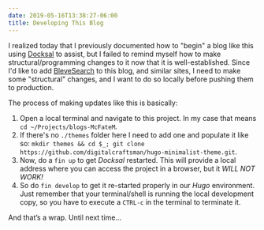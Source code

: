 ```yaml
---
date: 2019-05-16T13:38:27-06:00
title: Developing This Blog
---
```


I realized today that I previously documented how to "begin" a blog like this using [Docksal](https://docksal.io) to assist, but I failed to remind myself how to make structural/programming changes to it now that it is well-established.  Since I'd like to add [BleveSearch](https://blevesearch.com/) to this blog, and similar sites, I need to make some "structural" changes, and I want to do so locally before pushing them to production.  

The process of making updates like this is basically:

  1. Open a local terminal and navigate to this project.  In my case that means `cd ~/Projects/blogs-McFateM`.
  2. If there's no `./themes` folder here I need to add one and populate it like so: `mkdir themes && cd $_; git clone https://github.com/digitalcraftsman/hugo-minimalist-theme.git`.
  3. Now, do a `fin up` to get _Docksal_ restarted.  This will provide a local address where you can access the project in a browser, but it *WILL NOT WORK!*
  4. So do `fin develop` to get it re-started properly in our _Hugo_ environment.  Just remember that your terminal/shell is running the local development copy, so you have to execute a `CTRL-c` in the terminal to terminate it.

And that’s a wrap. Until next time…
